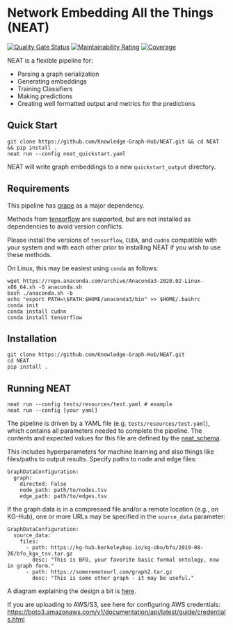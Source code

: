 # Network Embedding All the Things (NEAT)

[![Quality Gate Status](https://sonarcloud.io/api/project_badges/measure?project=Knowledge-Graph-Hub_NEAT&metric=alert_status)](https://sonarcloud.io/dashboard?id=Knowledge-Graph-Hub_NEAT) [![Maintainability Rating](https://sonarcloud.io/api/project_badges/measure?project=Knowledge-Graph-Hub_NEAT&metric=sqale_rating)](https://sonarcloud.io/dashboard?id=Knowledge-Graph-Hub_NEAT) [![Coverage](https://sonarcloud.io/api/project_badges/measure?project=Knowledge-Graph-Hub_NEAT&metric=coverage)](https://sonarcloud.io/dashboard?id=Knowledge-Graph-Hub_NEAT)

NEAT is a flexible pipeline for:
- Parsing a graph serialization
- Generating embeddings
- Training Classifiers
- Making predictions
- Creating well formatted output and metrics for the predictions

## Quick Start
```
git clone https://github.com/Knowledge-Graph-Hub/NEAT.git && cd NEAT && pip install .
neat run --config neat_quickstart.yaml
```
NEAT will write graph embeddings to a new `quickstart_output` directory.

## Requirements

This pipeline has [grape](https://github.com/AnacletoLAB/grape) as a major dependency.

Methods from [tensorflow](https://github.com/tensorflow/tensorflow) are supported, but are not installed as dependencies to avoid version conflicts.

Please install the versions of `tensorflow`, `CUDA`, and `cudnn` compatible with your system and with each other prior to installing NEAT if you wish to use these methods.

On Linux, this may be easiest using `conda` as follows:
```
wget https://repo.anaconda.com/archive/Anaconda3-2020.02-Linux-x86_64.sh -O anaconda.sh
bash ./anaconda.sh -b
echo "export PATH=\$PATH:$HOME/anaconda3/bin" >> $HOME/.bashrc
conda init
conda install cudnn
conda install tensorflow
```

## Installation

```
git clone https://github.com/Knowledge-Graph-Hub/NEAT.git
cd NEAT
pip install .
```

## Running NEAT
```
neat run --config tests/resources/test.yaml # example
neat run --config [your yaml]
```

The pipeline is driven by a YAML file (e.g. `tests/resources/test.yaml`), which contains all parameters needed to complete the pipeline.
The contents and expected values for this file are defined by the [neat_schema](https://github.com/Knowledge-Graph-Hub/NEAT-schema).

This includes hyperparameters for machine learning and also things like files/paths to output results.
Specify paths to node and edge files:
```
GraphDataConfiguration:
  graph:
    directed: False
    node_path: path/to/nodes.tsv
    edge_path: path/to/edges.tsv
```

If the graph data is in a compressed file and/or a remote location (e.g., on KG-Hub), one or more URLs may be specified in the `source_data` parameter:
```
GraphDataConfiguration:
  source_data:
    files:
      - path: https://kg-hub.berkeleybop.io/kg-obo/bfo/2019-08-26/bfo_kgx_tsv.tar.gz
        desc: "This is BFO, your favorite basic formal ontology, now in graph form."
      - path: https://someremoteurl.com/graph2.tar.gz
        desc: "This is some other graph - it may be useful."

```

A diagram explaining the design a bit is [here](https://app.diagrams.net/#G1XLKYf9ZiBfWmjfAIeI9yYv_CycE8GmIQ).

If you are uploading to AWS/S3, see here for configuring AWS credentials:
https://boto3.amazonaws.com/v1/documentation/api/latest/guide/credentials.html
